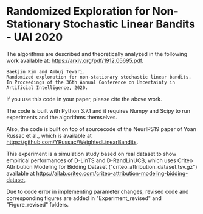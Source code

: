 # Randomized Exploration for Non-Stationary Stochastic Linear Bandits - UAI 2020

The algorithms are described and theoretically analyzed in the following work available at: https://arxiv.org/pdf/1912.05695.pdf. 
```
Baekjin Kim and Ambuj Tewari. 
Randomized exploration for non-stationary stochastic linear bandits. 
In Proceedings of the 36th Annual Conference on Uncertainty in Artificial Intelligence, 2020.
```

If you use this code in your paper, please cite the above work.

The code is built with Python 3.7.1 and it requires Numpy and Scipy to run experiments and the algorithms themselves. 

Also, the code is built on top of sourcecode of the NeurIPS19 paper of Yoan Russac et al., which is available at https://github.com/YRussac/WeightedLinearBandits.

This experiment is a simulation study based on real dataset to show empirical performances of D-LinTS and D-RandLinUCB, which uses Criteo Attribution Modeling for Bidding Dataset ("criteo_attribution_dataset.tsv.gz") available at https://ailab.criteo.com/criteo-attribution-modeling-bidding-dataset.

Due to code error in implementing parameter changes, revised code and corresponding figures are added in "Experiment_revised" and "Figure_revised" folders.
